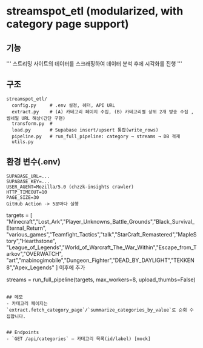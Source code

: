 
# streamspot_etl (modularized, with category page support)
## 기능
'''
스트리밍 사이트의 데이터를 스크래핑하여 데이터 분석 후에 시각화를 진행
'''



## 구조
```
streamspot_etl/
  config.py     # .env 설정, 헤더, API URL
  extract.py    # (A) 카테고리 페이지 수집, (B) 카테고리별 상위 2개 방송 수집 ,썸네일 URL 해상(간단 구현)
  transform.py  # 
  load.py       # Supabase insert/upsert 통합(write_rows)
  pipeline.py   # run_full_pipeline: category → streams → DB 적재
  utils.py
```

## 환경 변수(.env)
```env
SUPABASE_URL=...
SUPABASE_KEY=...
USER_AGENT=Mozilla/5.0 (chzzk-insights crawler)
HTTP_TIMEOUT=10
PAGE_SIZE=30
GitHub Action -> 5분마다 실행
```

targets = [
    "Minecraft","Lost_Ark","Player_Unknowns_Battle_Grounds","Black_Survival_Eternal_Return",
    "various_games","Teamfight_Tactics","talk","StarCraft_Remastered","MapleStory","Hearthstone",
    "League_of_Legends","World_of_Warcraft_The_War_Within","Escape_from_Tarkov","OVERWATCH",
    "art","mabinogimobile","Dungeon_Fighter","DEAD_BY_DAYLIGHT","TEKKEN8","Apex_Legends"
] 이후에 추가

streams = run_full_pipeline(targets, max_workers=8, upload_thumbs=False)
```

## 메모
- 카테고리 페이지는 `extract.fetch_category_page`/`summarize_categories_by_value`로 순회 수집합니다.


## Endpoints
- `GET /api/categories` — 카테고리 목록(id/label) [mock]

